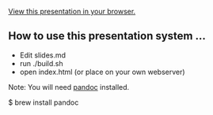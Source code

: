 [View this presentation in your browser.](https://sc137.github.io/cit-equifax/)

## How to use this presentation system ...

* Edit slides.md
* run ./build.sh
* open index.html (or place on your own webserver)

Note: You will need [pandoc](https://pandoc.org) installed.

  $ brew install pandoc
